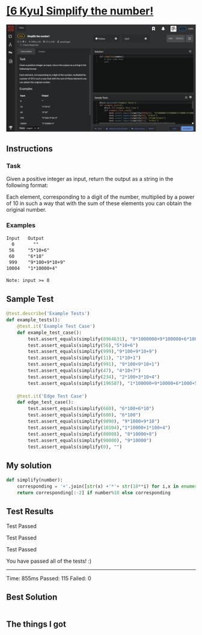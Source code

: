 # [[6 Kyu] Simplify the number!](https://www.codewars.com/kata/5800b6568f7ddad2c10000ae/train/python)

![image](./Problem.png)


## Instructions

### Task

Given a positive integer as input, return the output as a string in the following format:

Each element, corresponding to a digit of the number, multiplied by a power of 10 in such a way that with the sum of these elements you can obtain the original number.

### Examples

```
Input	Output
  0		  ""
 56  	"5*10+6"
 60	    "6*10"
 999	"9*100+9*10+9"
10004	"1*10000+4"
  
Note: input >= 0
```



## Sample Test

```python
@test.describe('Example Tests')
def example_tests():
    @test.it('Example Test Case')
    def example_test_case():
        test.assert_equals(simplify(8964631), "8*1000000+9*100000+6*10000+4*1000+6*100+3*10+1")
        test.assert_equals(simplify(56),"5*10+6")
        test.assert_equals(simplify(999),"9*100+9*10+9")
        test.assert_equals(simplify(11), "1*10+1")
        test.assert_equals(simplify(991), "9*100+9*10+1")
        test.assert_equals(simplify(47), "4*10+7")
        test.assert_equals(simplify(234), "2*100+3*10+4")
        test.assert_equals(simplify(196587), "1*100000+9*10000+6*1000+5*100+8*10+7")
        
    @test.it('Edge Test Case')
    def edge_test_case():
        test.assert_equals(simplify(660), "6*100+6*10")
        test.assert_equals(simplify(600), "6*100")
        test.assert_equals(simplify(9090), "9*1000+9*10")
        test.assert_equals(simplify(10104),"1*10000+1*100+4")
        test.assert_equals(simplify(80008), "8*10000+8")
        test.assert_equals(simplify(90000), "9*10000")
        test.assert_equals(simplify(0), "")
```



## My solution

```python
def simplify(number):
    corresponding = '+'.join([str(x) +'*'+ str(10**i) for i,x in enumerate(str(number)[::-1]) if int(x)][::-1])
    return corresponding[:-2] if number%10 else corresponding
```



## Test Results

Test Passed

Test Passed

Test Passed

You have passed all of the tests! :)

---------

Time: 855ms Passed: 115 Failed: 0



## Best Solution

```python

```



## The things I got


